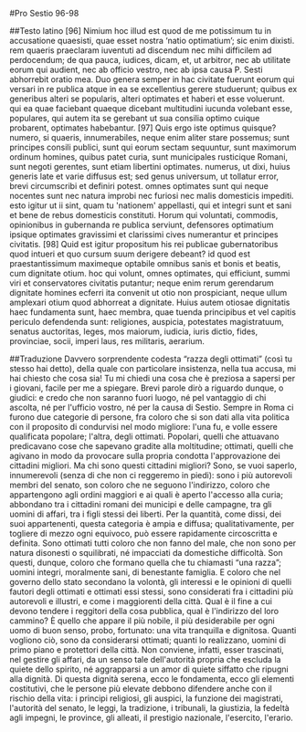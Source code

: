 #Pro Sestio 96-98

##Testo latino
[96] Nimium hoc illud est quod de me potissimum tu in accusatione quaesisti, quae esset nostra ‘natio optimatium’; sic enim dixisti. rem quaeris praeclaram iuventuti ad discendum nec mihi difficilem ad perdocendum; de qua pauca, iudices, dicam, et, ut arbitror, nec ab utilitate eorum qui audient, nec ab officio vestro, nec ab ipsa causa P. Sesti abhorrebit oratio mea.
Duo genera semper in hac civitate fuerunt eorum qui versari in re publica atque in ea se excellentius gerere studuerunt; quibus ex generibus alteri se popularis, alteri optimates et haberi et esse voluerunt. qui ea quae faciebant quaeque dicebant multitudini iucunda volebant esse, populares, qui autem ita se gerebant ut sua consilia optimo cuique probarent, optimates habebantur. [97] Quis ergo iste optimus quisque? numero, si quaeris, innumerabiles, neque enim aliter stare possemus; sunt principes consili publici, sunt qui eorum sectam sequuntur, sunt maximorum ordinum homines, quibus patet curia, sunt municipales rusticique Romani, sunt negoti gerentes, sunt etiam libertini optimates. numerus, ut dixi, huius generis late et varie diffusus est; sed genus universum, ut tollatur error, brevi circumscribi et definiri potest. omnes optimates sunt qui neque nocentes sunt nec natura improbi nec furiosi nec malis domesticis impediti. esto igitur ut ii sint, quam tu 'nationem' appellasti, qui et integri sunt et sani et bene de rebus domesticis constituti. Horum qui voluntati, commodis, opinionibus in gubernanda re publica serviunt, defensores optimatium ipsique optimates gravissimi et clarissimi cives numerantur et principes civitatis. [98] Quid est igitur propositum his rei publicae gubernatoribus quod intueri et quo cursum suum derigere debeant? id quod est praestantissimum maximeque optabile omnibus sanis et bonis et beatis, cum dignitate otium. hoc qui volunt, omnes optimates, qui efficiunt, summi viri et conservatores civitatis putantur; neque enim rerum gerendarum dignitate homines ecferri ita convenit ut otio non prospiciant, neque ullum amplexari otium quod abhorreat a dignitate. Huius autem otiosae dignitatis haec fundamenta sunt, haec membra, quae tuenda principibus et vel capitis periculo defendenda sunt: religiones, auspicia, potestates magistratuum, senatus auctoritas, leges, mos maiorum, iudicia, iuris dictio, fides, provinciae, socii, imperi laus, res militaris, aerarium.

##Traduzione
Davvero sorprendente codesta “razza degli ottimati” (così tu stesso hai detto), della quale con particolare insistenza, nella tua accusa, mi hai chiesto che cosa sia! Tu mi chiedi una cosa che è preziosa a sapersi per i giovani, facile per me a spiegare. Brevi parole dirò a riguardo dunque, o giudici: e credo che non saranno fuori luogo, né pel vantaggio di chi ascolta, né per l'ufficio vostro, né per la causa di Sestio.
Sempre in Roma ci furono due categorie di persone, fra coloro che si son dati alla vita politica con il proposito di condurvisi nel modo migliore: l'una fu, e volle essere qualificata popolare; l'altra, degli ottimati. Popolari, quelli che attuavano predicavano cose che sapevano gradite alla moltitudine; ottimati, quelli che agivano in modo da provocare sulla propria condotta l'approvazione dei cittadini migliori. Ma chi sono questi cittadini migliori? Sono, se vuoi saperlo, innumerevoli (senza di che non ci reggeremo in piedi): sono i più autorevoli membri del senato, son coloro che ne seguono l'indirizzo, coloro che appartengono agli ordini maggiori e ai quali è aperto l'accesso alla curia; abbondano tra i cittadini romani dei municipi e delle campagne, tra gli uomini di affari, tra i figli stessi dei liberti. Per la quantità, come dissi, dei suoi appartenenti, questa categoria è ampia e diffusa; qualitativamente, per togliere di mezzo ogni equivoco, può essere rapidamente circoscritta e definita. Sono ottimati tutti coloro che non fanno del male, che non sono per natura disonesti o squilibrati, né impacciati da domestiche difficoltà. Son questi, dunque, coloro che formano quella che tu chiamasti “una razza”; uomini integri, moralmente sani, di benestante famiglia. E coloro che nel governo dello stato secondano la volontà, gli interessi e le opinioni di quelli fautori degli ottimati e ottimati essi stessi, sono considerati fra i cittadini più autorevoli e illustri, e come i maggiorenti della città. Qual è il fine a cui devono tendere i reggitori della cosa pubblica, qual è l'indirizzo del loro cammino? È quello che appare il più nobile, il più desiderabile per ogni uomo di buon senso, probo, fortunato: una vita tranquilla e dignitosa. Quanti vogliono ciò, sono da considerarsi ottimati; quanti lo realizzano, uomini di primo piano e protettori della città. Non conviene, infatti, esser trascinati, nel gestire gli affari, da un senso tale dell'autorità propria che escluda la quiete dello spirito, né aggrapparsi a un amor di quiete siffatto che ripugni alla dignità.
Di questa dignità serena, ecco le fondamenta, ecco gli elementi costitutivi, che le persone più elevate debbono difendere anche con il rischio della vita: i principi religiosi, gli auspici, la funzione dei magistrati, l'autorità del senato, le leggi, la tradizione, i tribunali, la giustizia, la fedeltà agli impegni, le province, gli alleati, il prestigio nazionale, l'esercito, l'erario.

